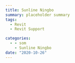 ```yaml
---
title: Sunline Ningbo
summary: placeholder summary
tags:
  - Revit
  - Revit Support

categories:
  - - som
    - Sunline Ningbo
date: "2020-10-26"
---
```

